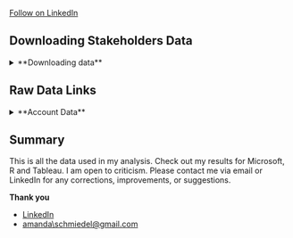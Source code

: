 
<a class="libutton" href="https://www.linkedin.com/comm/mynetwork/discovery-see-all?usecase=PEOPLE_FOLLOWS&followMember=amanda-schmiedel" target="_blank">Follow on LinkedIn</a>


## Downloading Stakeholders Data

<details>
<summary>**Downloading data**</summary>

<ol>

<li>__Access accounts.__</li>
* Verve, Lowes, Capital One, Connexus
 
<li>**Download transactions from 01/01/2024-04/30/2024.**</li>

<li>**Bank statements downloaded as csv files**</li>
* Lowes had monthly pdf statements. Combined into a single csv file
 
<li>**Personal spreadsheets.**</li>
* RonniePaycheck, MonthlyBills and ByCheck were created by me. Paystub pdfs did not import into excel easily, entered data manually (have been all year). Some overtime pay is listed incorrectly (company knowledge) hours and actual pay are correct, used to correct hourly pay rate.

</details>


## Raw Data Links

<details>
<summary>**Account Data**</summary>

<li>**Verve**</li>
* [PersonalUse](https://1drv.ms/x/c/6f380362ed6cd989/EQ9QOUX3cehNnKlnx4dUj3UBXu_d7ZVSpj05CzBFiv0IMg?e=CnJh4O)
* [BillsNoTouchy](https://1drv.ms/x/c/6f380362ed6cd989/Efl0jtm0GeNMorKiFeYNe5UBC5Q29pDk4_-iZ52USu2nBA?e=CILEsx)
* [TractorFund](https://1drv.ms/x/c/6f380362ed6cd989/EfG8JWJQq7RCnxO_VNrcy1YBDEQPvWCC58_h7lbYM3E35g?e=dhJL09)
* [BuildingFund](https://1drv.ms/x/c/6f380362ed6cd989/EQbVptMW-9JItqOzBpoma_MBfQ2caWDAATSHkXd132mdAw?e=ytK7FD)
* [Surgery](https://1drv.ms/x/c/6f380362ed6cd989/ETXtJLOZGYREg7gRlkXf7scBK00oFE5XTF1F9z53PkEXPQ?e=qcXyUV)
* [SigLoan657](https://1drv.ms/x/c/6f380362ed6cd989/EaTSx_fzqPxNquNuEOHDI3oBoINlkyBQ7qYTFTzNhs5mBg?e=cO183D)
* [SigLoan982](https://1drv.ms/x/c/6f380362ed6cd989/ESDK6bAZpuJElOV5Uyv2cpQBIF5ZEJ01H2WF5xiEA5HyZw?e=0sR3sn)
* [ERCredit](https://1drv.ms/x/c/6f380362ed6cd989/EXD35ravJ6dHv1KMgCPX2-MBRppCoVQhaRWFPLzaM9OJPg?e=Y39Urg)

<li>**Connexus**</li>
* [Connexus](https://1drv.ms/x/c/6f380362ed6cd989/Ec8Pnx9FcMRBovCpXBNp0bIB7hBDo_EWOMeWYi_4ECL9aA?e=c7fB7m)

<li>**Capital One**</li>
* [CapitalOne](https://1drv.ms/x/c/6f380362ed6cd989/EUNJ6kv5akNNsztlCKVQvLABqCGJ8ksdjP7kots9tv20dg?e=EczuYG)

<li>**Lowes**</li>
* [Lowes](https://1drv.ms/x/c/6f380362ed6cd989/EcwRDB8HVVtMpgtBC1znBDsBKeODfY-HIt8jIt4LdyFWJw?e=IzRKWf)

<li>**Personal Spreadsheets**</li>
* [RonniePaycheck](https://1drv.ms/x/c/6f380362ed6cd989/EdeUvCEsRglIlYclDZ79y3cBnLN6kwrXRLajYEG4XcCxnA?e=E7pCeq)
* [ByCheck](https://1drv.ms/x/c/6f380362ed6cd989/ETigdSDZtthFj81ZcFC0VckBUFIO1eAK_AOYbtJvmEUB9A?e=9RPIkR)
* [MonthlyBills](https://1drv.ms/x/c/6f380362ed6cd989/EZSuNALdAbFGgM0mnaYs6GUBZvwxl2DttmKGtUP0EmUHsA?e=GudBA6)
</details>


## Summary
This is all the data used in my analysis. Check out my results for Microsoft, R and Tableau.
I am open to criticism. Please contact me via email or LinkedIn for any corrections, improvements, or suggestions.

**Thank you**

-   [LinkedIn](https://www.linkedin.com/in/amanda-schmiedel/)
-   [amanda\schmiedel@gmail.com](mailto:amanda.schmiedel@gmail.com)


